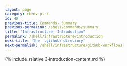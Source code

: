```yaml
---
layout: page
category: rbenv-pt-3
id: 40
previous-title: Commands- Summary
previous-permalink: /shell/commands/summary
title: "Infrastructure- Introduction"
permalink: /shell/infrastructure/introduction
next-title: "The '.github/ directory"
next-permalink: /shell/infrastructure/github-workflows
---
```


{% include_relative 3-introduction-content.md %}
